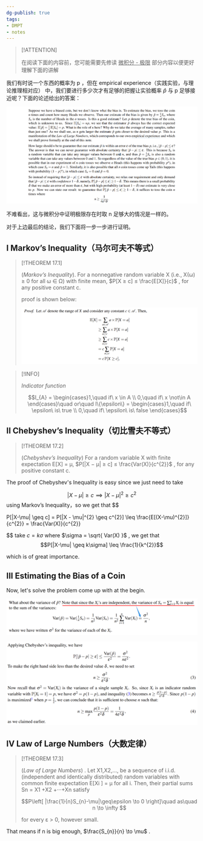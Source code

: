 ```yaml
---
dg-publish: true
tags:
- DMPT
- notes
---
```


> [!ATTENTION]
>
> 在阅读下面的内容前，您可能需要先修读   <u>微积分 - 极限</u> 部分内容以便更好理解下面的讲解  

我们有时说一个东西的概率为 p ，但在 empirical experience（实践实验，与理论推理相对应） 中，我们要进行多少次才有足够的把握让实验概率 $\hat{p}$ 与 p 足够接近呢？下面的论述给出的答案：

![](attachments/17-Concentration-Inequalities-and-the-Laws-of-Large-Numbers.png)

不难看出，这与微积分中证明极限存在时取 n 足够大的情况是一样的。

对于上边最后的结论，我们下面将一步一步进行证明。

## I Markov’s Inequality（马尔可夫不等式）

> [!THEOREM 17.1]
>
> (_Markov’s Inequality_). For a nonnegative random variable X (i.e., X(ω) ≥ 0 for all ω ∈ Ω) with finite mean, $P[X ≥ c] ≤ \frac{E[X]}{c}$ , for any positive constant c.
>
> proof is shown below:
> 
> ![](attachments/17-Concentration-Inequalities-and-the-Laws-of-Large-Numbers-1.png)

> [!INFO]
>
> _Indicator function_
>
> $$I_{A} = \begin{cases}1,\quad if\ x \in A \\ 0,\quad if\ x \not\in A \end{cases}\quad or\quad  I\{\epsilon\} = \begin{cases}1,\quad if\ \epsilon\ is\ true \\ 0,\quad if\ \epsilon\ is\ false \end{cases}$$

## II Chebyshev’s Inequality（切比雪夫不等式）

> [!THEOREM 17.2]
>
> (_Chebyshev’s Inequality_) For a random variable X with finite expectation E[X] = µ, $P[|X − µ| ≥ c] ≤ \frac{Var(X)}{c^{2}}$ , for any positive constant c.

The proof of Chebyshev's Inequality is easy since we just need to take

$$|X − \mu| ≥ c \implies |X-\mu|^{2} \geq c^{2}$$
using Markov’s Inequality，so we get that
$$

P[|X-\mu| \geq c] = P[|X - \mu|^{2} \geq c^{2}] \leq \frac{E[(X-\mu)^{2}]}{c^{2}} = \frac{Var(X)}{c^{2}}

$$
take $c = k\sigma$ where $\sigma = \sqrt{ Var(X) }$ , we get that
$$P[|X-\mu| \geq k\sigma] \leq \frac{1}{k^{2}}$$

which is of great importance.

## III Estimating the Bias of a Coin

Now, let's solve the problem come up with at the begin.

![](attachments/17-Concentration-Inequalities-and-the-Laws-of-Large-Numbers-2.png)

![](attachments/17-Concentration-Inequalities-and-the-Laws-of-Large-Numbers-3.png)

## IV Law of Large Numbers（大数定律）

> [!THEOREM 17.3]
>
> (_Law of Large Numbers_) . Let X1,X2,..., be a sequence of i.i.d. (independent and identically distributed) random variables with common finite expectation E[Xi ] = µ for all i. Then, their partial sums Sn = X1 +X2 +···+Xn satisfy
>
>  $$P\left[ |\frac{1}{n}S_{n}-\mu|\geq\epsilon \to 0  \right]\quad as\quad n \to \infty $$
>
> for every ε > 0, however small.

That means if n is big enough, $\frac{S_{n}}{n} \to \mu$ .

